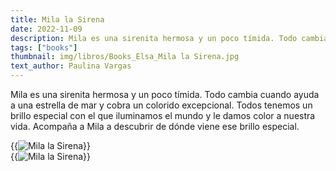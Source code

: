 ```yaml
---
title: Mila la Sirena
date: 2022-11-09
description: Mila es una sirenita hermosa y un poco tímida. Todo cambia cuando ayuda a una estrella de mar y cobra un colorido excepcional.
tags: ["books"]
thumbnail: img/libros/Books_Elsa_Mila la Sirena.jpg
text_author: Paulina Vargas
---
```


Mila es una sirenita hermosa y un poco tímida. Todo cambia cuando ayuda a una estrella de mar y cobra un colorido excepcional. Todos tenemos un brillo especial con el que iluminamos el mundo y le damos color a nuestra vida. Acompaña a Mila a descubrir de dónde viene ese brillo especial.

{{<image class="rounded" src="img/libros/9_Book_Mila la Sirena.jpg" alt="Mila la Sirena">}}
<br>
{{<image class="rounded" src="img/libros/Books_Elsa_Mila la Sirena_2.jpg" alt="Mila la Sirena">}}
